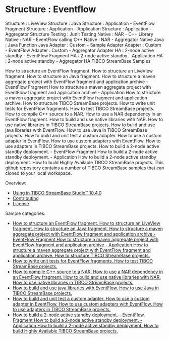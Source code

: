 # Structure : Eventflow
Structure : LiveView
Structure : Java
Structure : Application - EventFlow Fragment
Structure : Application - Application
Structure : Application - Aggregator
Structure
Testing : Junit
Testing
Native : NAR - C++ Library
Native : NAR - EventFlow calling C++
Native : NAR - Aggregator
Native
Java : Java Function
Java
Adapter : Custom - Sample Adapter
Adapter : Custom - EventFlow
Adapter : Custom - Aggregator
Adapter
HA : 2-node active standby - EventFlow Fragment
HA : 2-node active standby - Application
HA : 2-node active standby - Aggregator
HA
TIBCO StreamBase Samples

How to structure an EventFlow fragment.
How to structure an LiveView fragment.
How to structure an Java fragment.
How to structure a maven aggregate project with EventFlow fragment and application archive - EventFlow Fragment
How to structure a maven aggregate project with EventFlow fragment and application archive - Application
How to structure a maven aggregate project with EventFlow fragment and application archive.
How to structure TIBCO StreamBase projects.
How to write unit tests for EventFlow fragments.
How to test TIBCO StreamBase projects.
How to compile C++ source to a NAR.
How to use a NAR dependency in an EventFlow fragment.
How to build and use native libraries with NAR.
How to use native libraries in TIBCO StreamBase projects.
How to build and use java libraries with EventFlow.
How to use Java in TIBCO StreamBase projects.
How to build and unit test a custom adapter.
How to use a custom adapter in EventFlow.
How to use custom adapters with EventFlow.
How to use adapters in TIBCO StreamBase projects.
How to build a 2-node active standby deployment. - EventFlow Fragment
How to build a 2-node active standby deployment. - Application
How to build a 2-node active standby deployment.
How to build Highly Available TIBCO StreamBase projects.
This github repository contains a number of TIBCO StreamBase samples that can cloned to your local workspace.

Overview:

* [Using in TIBCO StreamBase Studio&trade; 10.4.0](docs/studio.md)
* [Contributing](docs/contributing.md)
* [License](docs/LICENSE)

Sample categories:

* [How to structure an EventFlow fragment.
How to structure an LiveView fragment.
How to structure an Java fragment.
How to structure a maven aggregate project with EventFlow fragment and application archive - EventFlow Fragment
How to structure a maven aggregate project with EventFlow fragment and application archive - Application
How to structure a maven aggregate project with EventFlow fragment and application archive.
How to structure TIBCO StreamBase projects.](structure)
* [How to write unit tests for EventFlow fragments.
How to test TIBCO StreamBase projects.](testing)
* [How to compile C++ source to a NAR.
How to use a NAR dependency in an EventFlow fragment.
How to build and use native libraries with NAR.
How to use native libraries in TIBCO StreamBase projects.](nativelibrary)
* [How to build and use java libraries with EventFlow.
How to use Java in TIBCO StreamBase projects.](java)
* [How to build and unit test a custom adapter.
How to use a custom adapter in EventFlow.
How to use custom adapters with EventFlow.
How to use adapters in TIBCO StreamBase projects.](adapter)
* [How to build a 2-node active standby deployment. - EventFlow Fragment
How to build a 2-node active standby deployment. - Application
How to build a 2-node active standby deployment.
How to build Highly Available TIBCO StreamBase projects.](highavailability)
